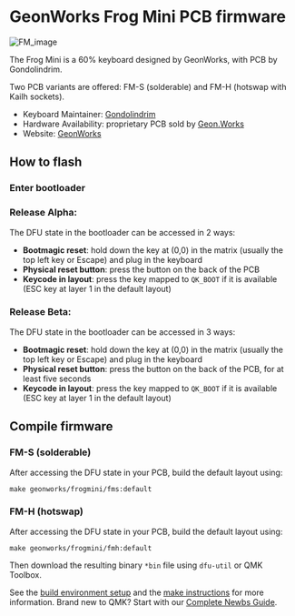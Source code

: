 # GeonWorks Frog Mini PCB firmware

![FM_image](https://i.imgur.com/mhCsc6Mh.jpg)

The Frog Mini is a 60% keyboard designed by GeonWorks, with PCB by Gondolindrim.

Two PCB variants are offered: FM-S (solderable) and FM-H (hotswap with Kailh sockets).

* Keyboard Maintainer: [Gondolindrim](https://github.com/gondolindrim)
* Hardware Availability: proprietary PCB sold by [Geon.Works](https://geon.works/)
* Website: [GeonWorks](https://geon.works/pages/frog-mini)

## How to flash

### Enter bootloader

### Release Alpha:

The DFU state in the bootloader can be accessed in 2 ways:

* **Bootmagic reset**: hold down the key at (0,0) in the matrix (usually the top left key or Escape) and plug in the keyboard
* **Physical reset button**: press the button on the back of the PCB
* **Keycode in layout**: press the key mapped to `QK_BOOT` if it is available (ESC key at layer 1 in the default layout)

### Release Beta:

The DFU state in the bootloader can be accessed in 3 ways:

* **Bootmagic reset**: hold down the key at (0,0) in the matrix (usually the top left key or Escape) and plug in the keyboard
* **Physical reset button**: press the button on the back of the PCB, for at least five seconds
* **Keycode in layout**: press the key mapped to `QK_BOOT` if it is available (ESC key at layer 1 in the default layout)

## Compile firmware

### FM-S (solderable)

After accessing the DFU state in your PCB, build the default layout using:

    make geonworks/frogmini/fms:default

### FM-H (hotswap)

After accessing the DFU state in your PCB, build the default layout using:

    make geonworks/frogmini/fmh:default

Then download the resulting binary `*bin` file using `dfu-util` or QMK Toolbox.

See the [build environment setup](https://docs.qmk.fm/#/getting_started_build_tools) and the [make instructions](https://docs.qmk.fm/#/getting_started_make_guide) for more information. Brand new to QMK? Start with our [Complete Newbs Guide](https://docs.qmk.fm/#/newbs).
